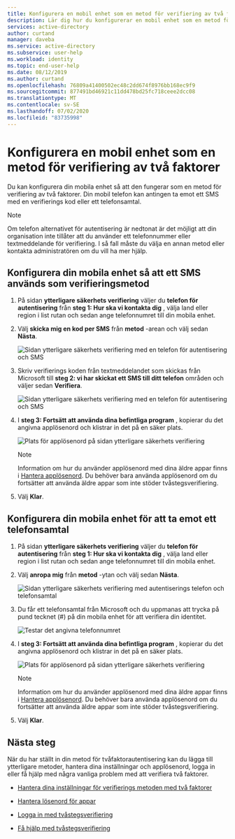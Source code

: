 ```yaml
---
title: Konfigurera en mobil enhet som en metod för verifiering av två faktorer – Azure Active Directory | Microsoft Docs
description: Lär dig hur du konfigurerar en mobil enhet som en metod för verifiering av två faktorer.
services: active-directory
author: curtand
manager: daveba
ms.service: active-directory
ms.subservice: user-help
ms.workload: identity
ms.topic: end-user-help
ms.date: 08/12/2019
ms.author: curtand
ms.openlocfilehash: 76809a41400502ec48c2dd674f8976bb168ec9f9
ms.sourcegitcommit: 877491bd46921c11dd478bd25fc718ceee2dcc08
ms.translationtype: MT
ms.contentlocale: sv-SE
ms.lasthandoff: 07/02/2020
ms.locfileid: "83735998"
---
```

# <a name="set-up-a-mobile-device-as-your-two-factor-verification-method"></a>Konfigurera en mobil enhet som en metod för verifiering av två faktorer

Du kan konfigurera din mobila enhet så att den fungerar som en metod för verifiering av två faktorer. Din mobil telefon kan antingen ta emot ett SMS med en verifierings kod eller ett telefonsamtal.

>[!Note]
> Om telefon alternativet för autentisering är nedtonat är det möjligt att din organisation inte tillåter att du använder ett telefonnummer eller textmeddelande för verifiering. I så fall måste du välja en annan metod eller kontakta administratören om du vill ha mer hjälp.

## <a name="set-up-your-mobile-device-to-use-a-text-message-as-your-verification-method"></a>Konfigurera din mobila enhet så att ett SMS används som verifieringsmetod

1. På sidan **ytterligare säkerhets verifiering** väljer du **telefon för autentisering** från **steg 1: Hur ska vi kontakta dig** , välja land eller region i list rutan och sedan ange telefonnumret till din mobila enhet.

2. Välj **skicka mig en kod per SMS** från **metod** -arean och välj sedan **Nästa**.

    ![Sidan ytterligare säkerhets verifiering med en telefon för autentisering och SMS](media/multi-factor-authentication-verification-methods/multi-factor-authentication-text-message.png)

3. Skriv verifierings koden från textmeddelandet som skickas från Microsoft till **steg 2: vi har skickat ett SMS till ditt telefon** områden och väljer sedan **Verifiera**.

    ![Sidan ytterligare säkerhets verifiering med en telefon för autentisering och SMS](media/multi-factor-authentication-verification-methods/multi-factor-authentication-text-message-test.png)

4. I **steg 3: Fortsätt att använda dina befintliga program** , kopierar du det angivna applösenord och klistrar in det på en säker plats.

    ![Plats för applösenord på sidan ytterligare säkerhets verifiering](media/multi-factor-authentication-verification-methods/multi-factor-authentication-app-passwords.png)

    >[!Note]
    >Information om hur du använder applösenord med dina äldre appar finns i [Hantera applösenord](multi-factor-authentication-end-user-app-passwords.md). Du behöver bara använda applösenord om du fortsätter att använda äldre appar som inte stöder tvåstegsverifiering.

5. Välj **Klar**.

## <a name="set-up-your-mobile-device-to-receive-a-phone-call"></a>Konfigurera din mobila enhet för att ta emot ett telefonsamtal

1. På sidan **ytterligare säkerhets verifiering** väljer du **telefon för autentisering** från **steg 1: Hur ska vi kontakta dig** , välja land eller region i list rutan och sedan ange telefonnumret till din mobila enhet.

2. Välj **anropa mig** från **metod** -ytan och välj sedan **Nästa**.

    ![Sidan ytterligare säkerhets verifiering med autentiserings telefon och telefonsamtal](media/multi-factor-authentication-verification-methods/multi-factor-authentication-phone-call.png)

3. Du får ett telefonsamtal från Microsoft och du uppmanas att trycka på pund tecknet (#) på din mobila enhet för att verifiera din identitet.

    ![Testar det angivna telefonnumret](media/multi-factor-authentication-verification-methods/multi-factor-authentication-phone-call-test.png)

4. I **steg 3: Fortsätt att använda dina befintliga program** , kopierar du det angivna applösenord och klistrar in det på en säker plats.

    ![Plats för applösenord på sidan ytterligare säkerhets verifiering](media/multi-factor-authentication-verification-methods/multi-factor-authentication-app-passwords.png)

    >[!Note]
    >Information om hur du använder applösenord med dina äldre appar finns i [Hantera applösenord](multi-factor-authentication-end-user-app-passwords.md). Du behöver bara använda applösenord om du fortsätter att använda äldre appar som inte stöder tvåstegsverifiering.

5. Välj **Klar**.

## <a name="next-steps"></a>Nästa steg

När du har ställt in din metod för tvåfaktorautentisering kan du lägga till ytterligare metoder, hantera dina inställningar och applösenord, logga in eller få hjälp med några vanliga problem med att verifiera två faktorer.

- [Hantera dina inställningar för verifierings metoden med två faktorer](multi-factor-authentication-end-user-manage-settings.md)

- [Hantera lösenord för appar](multi-factor-authentication-end-user-app-passwords.md)

- [Logga in med tvåstegsverifiering](multi-factor-authentication-end-user-signin.md)

- [Få hjälp med tvåstegsverifiering](multi-factor-authentication-end-user-troubleshoot.md)
